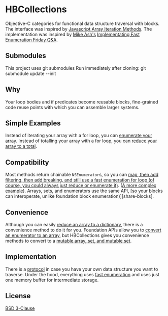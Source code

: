 HBCollections
=============
Objective-C categories for functional data structure traversal with blocks.  The interface was inspired by [Javascript Array Iteration Methods][javascript-array-iteration-methods].  The implementation was inspired by [Mike Ash's][mikeash] [Implementating Fast Enumeration Friday Q&A][implementing-fast-enumeration-qa].

Submodules
----------
This project uses git submodules
Run immediately after cloning:
    git submodule update --init

Why
---
Your loop bodies and if predicates become reusable blocks, fine-grained code reuse points with which you can assemble larger systems.

Simple Examples
---------------
Instead of iterating your array with a for loop, you can [enumerate your array][enumerate-array].
Instead of totalling your array with a for loop, you can [reduce your array to a total][reduce-array-total].

Compatibility
-------------
Most methods return chainable `NSEnumerator`s, so you can [map, then add filtering, then add breaking, and still use a fast enumeration for loop (of course, you could always just reduce or enumerate it)][break-filter-map-enumerate-simple]. ([A more complex example][break-filter-map-enumerate]).
Arrays, sets, and enumerators use the same API, [so your blocks can interoperate, unlike foundation block enumeration)][share-blocks].

Convenience
-----------
Although you can easily [reduce an array to a dictionary][reduce-array-to-dictionary], there is a convenience method to do it for you.
Foundation APIs allow you to [convert an enumerator to an array][enumerator-to-array], but HBCollections gives you convenience methods to convert to a [mutable array, set, and mutable set][convenience].

Implementation
--------------
There is a [protocol][HBCollection-h] in case you have your own data structure you want to traverse. Under the hood, everything uses [fast enumeration][fast-enumeration] and uses just one memory buffer for intermediate storage.

License
-------
[BSD 3-Clause][BSD-3]

[javascript-array-iteration-methods]:https://developer.mozilla.org/en/JavaScript/Reference/Global_Objects/Array#Iteration_methods
[mikeash]:https://github.com/mikeash
[implementing-fast-enumeration-qa]:http://www.mikeash.com/pyblog/friday-qa-2010-04-16-implementing-fast-enumeration.html
[enumerate-array]:https://github.com/hborders/HBCollections/blob/master/Examples/HBEnumerateComparison.m
[reduce-array-total]:https://github.com/hborders/HBCollections/blob/master/Examples/HBReduceComparison.m
[break-filter-map-enumerate-simple]:https://github.com/hborders/HBCollections/blob/master/Examples/HBBreakFilterMapSimple.m
[break-filter-map-enumerate]:https://github.com/hborders/HBCollections/blob/master/Examples/HBBreakFilterMapComparison.m
[share-block]:https://github.com/hborders/HBCollections/blob/master/Examples/HBEnumerateComparison.m
[reduce-array-to-dictionary]:https://github.com/hborders/HBCollections/blob/master/Examples/HBReduceComparison.m
[enumerator-to-array]:http://developer.apple.com/library/mac/#documentation/cocoa/reference/foundation/Classes/NSEnumerator_Class/Reference/Reference.html#//apple_ref/occ/instm/NSEnumerator/allObjects
[convenience]:https://github.com/hborders/HBCollections/blob/master/Examples/HBConvenience.m
[HBCollection-h]:https://github.com/hborders/HBCollections/blob/master/Source/HBCollection.h
[fast-enumeration]:http://developer.apple.com/library/mac/#documentation/cocoa/Conceptual/ObjectiveC/Chapters/ocFastEnumeration.html
[BSD-3]:http://www.opensource.org/licenses/BSD-3-Clause
